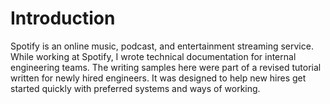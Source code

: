 # Introduction

Spotify is an online music, podcast, and entertainment streaming service. While working at Spotify, I wrote technical documentation for internal engineering teams. The writing samples here were part of a revised tutorial written for newly hired engineers. It was designed to help new hires get started quickly with preferred systems and ways of working.
